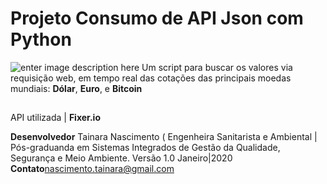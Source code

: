 ﻿# Projeto Consumo de API Json com Python

![enter image description here](https://python.org.br/theme/img/site-logo.svg)
Um script para buscar os valores via requisição web, em tempo real das cotações das principais moedas mundiais:  **Dólar**,  **Euro**, e  **Bitcoin**

## 

API utilizada | **Fixer.io**[](https://fixer.io/)


**Desenvolvedor** Tainara Nascimento ( Engenheira Sanitarista e Ambiental | Pós-graduanda em Sistemas Integrados de Gestão da Qualidade, Segurança e Meio Ambiente.
Versão 1.0 Janeiro|2020
**Contato**nascimento.tainara@gmail.com

